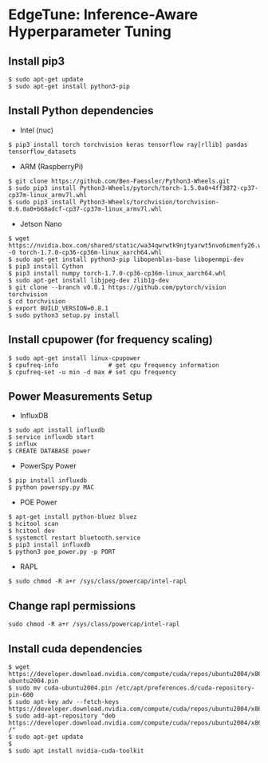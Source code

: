 # EdgeTune: Inference-Aware Hyperparameter Tuning

## Install pip3
```Shell
$ sudo apt-get update
$ sudo apt-get install python3-pip
```

## Install Python dependencies

- Intel (nuc)
```Shell
$ pip3 install torch torchvision keras tensorflow ray[rllib] pandas tensorflow_datasets
```

- ARM (RaspberryPi)
```Shell
$ git clone https://github.com/Ben-Faessler/Python3-Wheels.git
$ sudo pip3 install Python3-Wheels/pytorch/torch-1.5.0a0+4ff3872-cp37-cp37m-linux_armv7l.whl
$ sudo pip3 install Python3-Wheels/torchvision/torchvision-0.6.0a0+b68adcf-cp37-cp37m-linux_armv7l.whl
```

- Jetson Nano
```Shell
$ wget https://nvidia.box.com/shared/static/wa34qwrwtk9njtyarwt5nvo6imenfy26.whl -O torch-1.7.0-cp36-cp36m-linux_aarch64.whl
$ sudo apt-get install python3-pip libopenblas-base libopenmpi-dev 
$ pip3 install Cython
$ pip3 install numpy torch-1.7.0-cp36-cp36m-linux_aarch64.whl
$ sudo apt-get install libjpeg-dev zlib1g-dev
$ git clone --branch v0.8.1 https://github.com/pytorch/vision torchvision 
$ cd torchvision
$ export BUILD_VERSION=0.8.1 
$ sudo python3 setup.py install
```

## Install cpupower (for frequency scaling)
```Shell
$ sudo apt-get install linux-cpupower
$ cpufreq-info              # get cpu frequency information
$ cpufreq-set -u min -d max # set cpu frequency
```

## Power Measurements Setup

- InfluxDB

```Shell
$ sudo apt install influxdb
$ service influxdb start
$ influx
$ CREATE DATABASE power
```

- PowerSpy Power
```Shell
$ pip install influxdb
$ python powerspy.py MAC
```

- POE Power
```Shell
$ apt-get install python-bluez bluez
$ hcitool scan 
$ hcitool dev 
$ systemctl restart bluetooth.service
$ pip3 install influxdb
$ python3 poe_power.py -p PORT
```

- RAPL

```Shell
$ sudo chmod -R a+r /sys/class/powercap/intel-rapl
```

## Change rapl permissions

```Shell
sudo chmod -R a+r /sys/class/powercap/intel-rapl
```

## Install cuda dependencies
```Shell
$ wget https://developer.download.nvidia.com/compute/cuda/repos/ubuntu2004/x86_64/cuda-ubuntu2004.pin
$ sudo mv cuda-ubuntu2004.pin /etc/apt/preferences.d/cuda-repository-pin-600
$ sudo apt-key adv --fetch-keys https://developer.download.nvidia.com/compute/cuda/repos/ubuntu2004/x86_64/7fa2af80.pub
$ sudo add-apt-repository "deb https://developer.download.nvidia.com/compute/cuda/repos/ubuntu2004/x86_64/ /"
$ sudo apt-get update
$
$ sudo apt install nvidia-cuda-toolkit

```
